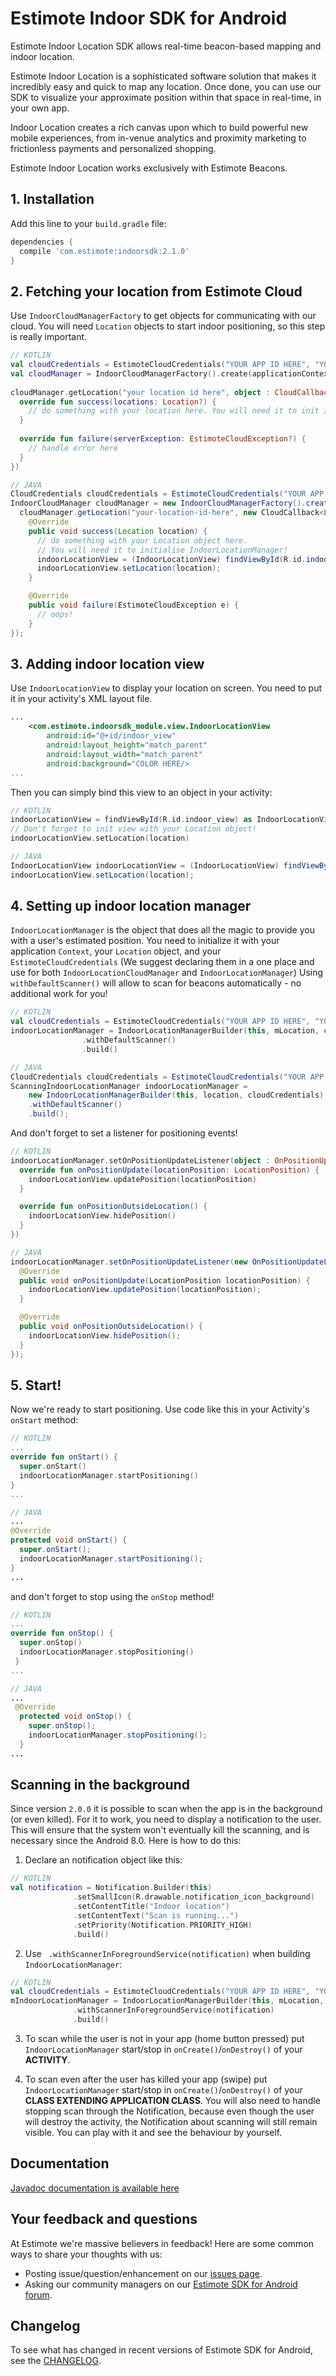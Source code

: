 # Estimote Indoor SDK for Android

Estimote Indoor Location SDK allows real-time beacon-based mapping and indoor location.

Estimote Indoor Location is a sophisticated software solution that makes it incredibly easy and quick to map any location. Once done, you can use our SDK to visualize your approximate position within that space in real-time, in your own app.

Indoor Location creates a rich canvas upon which to build powerful new mobile experiences, from in-venue analytics and proximity marketing to frictionless payments and personalized shopping.

Estimote Indoor Location works exclusively with Estimote Beacons.


## 1. Installation

Add this line to your `build.gradle` file:

```gradle
dependencies {
  compile 'com.estimote:indoorsdk:2.1.0'
}
```

## 2. Fetching your location from Estimote Cloud

Use `IndoorCloudManagerFactory` to get objects for communicating with our cloud.
You will need `Location` objects to start indoor positioning, so this step is really important.

```Kotlin
// KOTLIN
val cloudCredentials = EstimoteCloudCredentials("YOUR APP ID HERE", "YOUR APP TOKEN HERE")
val cloudManager = IndoorCloudManagerFactory().create(applicationContext, cloudCredentials)
        
cloudManager.getLocation("your location id here", object : CloudCallback<Location> {
  override fun success(locations: Location?) {
    // do something with your location here. You will need it to init IndoorManager and IndoorView           
  }
  
  override fun failure(serverException: EstimoteCloudException?) {
    // handle error here             
  }
})
```
```Java
// JAVA
CloudCredentials cloudCredentials = EstimoteCloudCredentials("YOUR APP ID HERE", "YOUR APP TOKEN HERE");
IndoorCloudManager cloudManager = new IndoorCloudManagerFactory().create(this, cloudCredentials);
  cloudManager.getLocation("your-location-id-here", new CloudCallback<Location>() {
    @Override
    public void success(Location location) {
      // do something with your Location object here.
      // You will need it to initialise IndoorLocationManager!
      indoorLocationView = (IndoorLocationView) findViewById(R.id.indoor_view);
      indoorLocationView.setLocation(location);
    }

    @Override
    public void failure(EstimoteCloudException e) {
      // oops!
    }
});

```

## 3. Adding indoor location view

Use `IndoorLocationView` to display your location on screen. You need to put it in your activity's XML layout file.

```xml
...
    <com.estimote.indoorsdk_module.view.IndoorLocationView
        android:id="@+id/indoor_view"
        android:layout_height="match_parent"
        android:layout_width="match_parent"
        android:background="COLOR HERE/>
...
```
Then you can simply bind this view to an object in your activity:

```Kotlin
// KOTLIN
indoorLocationView = findViewById(R.id.indoor_view) as IndoorLocationView
// Don't forget to init view with your Location object!
indoorLocationView.setLocation(location)
```

```Java
// JAVA
IndoorLocationView indoorLocationView = (IndoorLocationView) findViewById(R.id.indoor_view);
indoorLocationView.setLocation(location);
```
## 4. Setting up indoor location manager
`IndoorLocationManager` is the object that does all the magic to provide you with a user's estimated position.
You need to initialize it with your application `Context`, your `Location` object, and your `EstimoteCloudCredentials` (We suggest declaring them in a one place and use for both `IndoorLocationCloudManager` and `IndoorLocationManager`)  Using `withDefaultScanner()` will allow to scan for beacons automatically - no additional work for you!
```Kotlin
// KOTLIN
val cloudCredentials = EstimoteCloudCredentials("YOUR APP ID HERE", "YOUR APP TOKEN HERE")
indoorLocationManager = IndoorLocationManagerBuilder(this, mLocation, cloudCredentials)
                .withDefaultScanner()
                .build()
```
```Java
// JAVA
CloudCredentials cloudCredentials = EstimoteCloudCredentials("YOUR APP ID HERE", "YOUR APP TOKEN HERE");
ScanningIndoorLocationManager indoorLocationManager = 
    new IndoorLocationManagerBuilder(this, location, cloudCredentials)
    .withDefaultScanner()
    .build();
```
And don't forget to set a listener for positioning events!

```Kotlin
// KOTLIN
indoorLocationManager.setOnPositionUpdateListener(object : OnPositionUpdateListener {
  override fun onPositionUpdate(locationPosition: LocationPosition) {
    indoorLocationView.updatePosition(locationPosition)
  }

  override fun onPositionOutsideLocation() {
    indoorLocationView.hidePosition()
  }
})
```

```Java
// JAVA
indoorLocationManager.setOnPositionUpdateListener(new OnPositionUpdateListener() {
  @Override
  public void onPositionUpdate(LocationPosition locationPosition) {
    indoorLocationView.updatePosition(locationPosition);
  }

  @Override
  public void onPositionOutsideLocation() {
    indoorLocationView.hidePosition();
  }
});
```
## 5. Start!
Now we're ready to start positioning. Use code like this in your Activity's `onStart` method:
```Kotlin
// KOTLIN
...
override fun onStart() {
  super.onStart()
  indoorLocationManager.startPositioning()
}
...
```
```Java
// JAVA
...
@Override
protected void onStart() {
  super.onStart();
  indoorLocationManager.startPositioning();
}
...
```
and don't forget to stop using the `onStop` method!
```Kotlin
// KOTLIN
...
override fun onStop() {
  super.onStop()
  indoorLocationManager.stopPositioning() 
 }
...
```
```Java
// JAVA
...
 @Override
  protected void onStop() {
    super.onStop();
    indoorLocationManager.stopPositioning();
  }
...
```
## Scanning in the background
Since version `2.0.0` it is possible to scan when the app is in the background (or even killed). For it to work, you need to display a notification to the user. This will ensure that the system won't eventually kill the scanning, and is necessary since the Android 8.0. Here is how to do this:
1. Declare an notification object like this: 
``` Kotlin
// KOTLIN
val notification = Notification.Builder(this)
              .setSmallIcon(R.drawable.notification_icon_background)
              .setContentTitle("Indoor location")
              .setContentText("Scan is running...")
              .setPriority(Notification.PRIORITY_HIGH)
              .build()
```

2. Use ` .withScannerInForegroundService(notification)` when building `IndoorLocationManager`:
``` Kotlin
// KOTLIN
val cloudCredentials = EstimoteCloudCredentials("YOUR APP ID HERE", "YOUR APP TOKEN HERE")
mIndoorLocationManager = IndoorLocationManagerBuilder(this, mLocation, cloudCredentiuals)
              .withScannerInForegroundService(notification)
              .build()
```

3. To scan while the user is not in your app (home button pressed) put `IndoorLocationManager` start/stop in `onCreate()`/`onDestroy()` of your **ACTIVITY**. 

4. To scan even after the user has killed your app (swipe) put `IndoorLocationManager` start/stop in `onCreate()`/`onDestroy()` of your **CLASS EXTENDING APPLICATION CLASS**. You will also need to handle stopping scan through the Notification, because even though the user will destroy the activity, the Notification about scanning will still remain visible. You can play with it and see the behaviour by yourself. 

## Documentation
[Javadoc documentation is available here](https://estimote.github.io/Android-Indoor-SDK/docs/index.html)

## Your feedback and questions
At Estimote we're massive believers in feedback! Here are some common ways to share your thoughts with us:
  - Posting issue/question/enhancement on our [issues page](https://github.com/Estimote/Android-indoor-SDK/issues).
  - Asking our community managers on our [Estimote SDK for Android forum](https://forums.estimote.com/c/android-sdk).

## Changelog
To see what has changed in recent versions of Estimote SDK for Android, see the [CHANGELOG](CHANGELOG.md).
